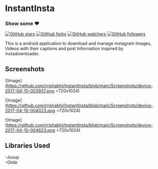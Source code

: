 # InstantInsta

### Show some :heart:
[![GitHub stars](https://img.shields.io/github/stars/rrishabhj/InstantInsta.svg?style=social&label=Star)](https://github.com/rrishabhj/InstantInsta) [![GitHub forks](https://img.shields.io/github/forks/rrishabhj/InstantInsta.svg?style=social&label=Fork)](https://github.com/rrishabhj/InstantInsta/fork) [![GitHub watchers](https://img.shields.io/github/watchers/rrishabhj/InstantInsta.svg?style=social&label=Watch)](https://github.com/rrishabhj/InstantInsta) [![GitHub followers](https://img.shields.io/github/followers/rrishabhj.svg?style=social&label=Follow)](https://github.com/rrishabhj/InstantInsta)


This is a android application to download and manage instagram Images, Videos with their captions and post Information inspired by instadownloader.

## Screenshots

![Image](https://github.com/rrishabhj/InstantInsta/blob/main/Screenshots/device-2017-04-10-003937.png =720x1024)  

![Image](https://github.com/rrishabhj/InstantInsta/blob/main/Screenshots/device-2017-04-10-004023.png =720x1024)  

![Image](https://github.com/rrishabhj/InstantInsta/blob/main/Screenshots/device-2017-04-10-004623.png =720x1024)  

## Libraries Used
  -Jsoup  
  -Glide  
